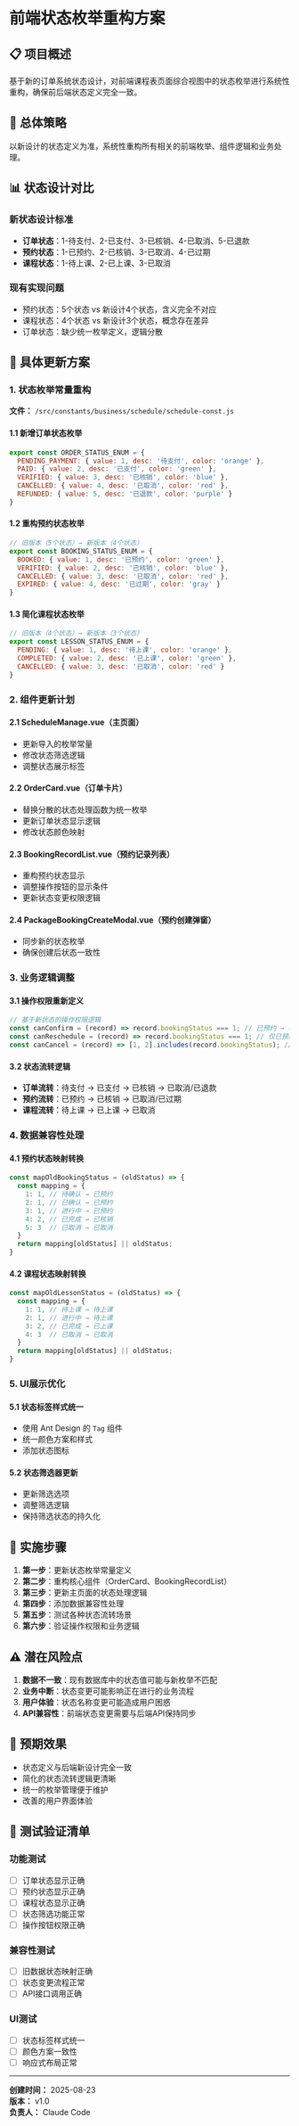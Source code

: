 # 前端状态枚举重构方案

## 📋 项目概述

基于新的订单系统状态设计，对前端课程表页面综合视图中的状态枚举进行系统性重构，确保前后端状态定义完全一致。

## 🎯 总体策略

以新设计的状态定义为准，系统性重构所有相关的前端枚举、组件逻辑和业务处理。

## 📊 状态设计对比

### 新状态设计标准
- **订单状态**：1-待支付、2-已支付、3-已核销、4-已取消、5-已退款
- **预约状态**：1-已预约、2-已核销、3-已取消、4-已过期
- **课程状态**：1-待上课、2-已上课、3-已取消

### 现有实现问题
- 预约状态：5个状态 vs 新设计4个状态，含义完全不对应
- 课程状态：4个状态 vs 新设计3个状态，概念存在差异
- 订单状态：缺少统一枚举定义，逻辑分散

## 🔧 具体更新方案

### 1. 状态枚举常量重构

**文件：** `/src/constants/business/schedule/schedule-const.js`

#### 1.1 新增订单状态枚举
```javascript
export const ORDER_STATUS_ENUM = {
  PENDING_PAYMENT: { value: 1, desc: '待支付', color: 'orange' },
  PAID: { value: 2, desc: '已支付', color: 'green' },
  VERIFIED: { value: 3, desc: '已核销', color: 'blue' },
  CANCELLED: { value: 4, desc: '已取消', color: 'red' },
  REFUNDED: { value: 5, desc: '已退款', color: 'purple' }
}
```

#### 1.2 重构预约状态枚举
```javascript
// 旧版本（5个状态）→ 新版本（4个状态）
export const BOOKING_STATUS_ENUM = {
  BOOKED: { value: 1, desc: '已预约', color: 'green' },
  VERIFIED: { value: 2, desc: '已核销', color: 'blue' },
  CANCELLED: { value: 3, desc: '已取消', color: 'red' },
  EXPIRED: { value: 4, desc: '已过期', color: 'gray' }
}
```

#### 1.3 简化课程状态枚举
```javascript
// 旧版本（4个状态）→ 新版本（3个状态）
export const LESSON_STATUS_ENUM = {
  PENDING: { value: 1, desc: '待上课', color: 'orange' },
  COMPLETED: { value: 2, desc: '已上课', color: 'green' },
  CANCELLED: { value: 3, desc: '已取消', color: 'red' }
}
```

### 2. 组件更新计划

#### 2.1 ScheduleManage.vue（主页面）
- 更新导入的枚举常量
- 修改状态筛选逻辑
- 调整状态展示标签

#### 2.2 OrderCard.vue（订单卡片）
- 替换分散的状态处理函数为统一枚举
- 更新订单状态显示逻辑
- 修改状态颜色映射

#### 2.3 BookingRecordList.vue（预约记录列表）
- 重构预约状态显示
- 调整操作按钮的显示条件
- 更新状态变更权限逻辑

#### 2.4 PackageBookingCreateModal.vue（预约创建弹窗）
- 同步新的状态枚举
- 确保创建后状态一致性

### 3. 业务逻辑调整

#### 3.1 操作权限重新定义
```javascript
// 基于新状态的操作权限逻辑
const canConfirm = (record) => record.bookingStatus === 1; // 已预约 → 可核销
const canReschedule = (record) => record.bookingStatus === 1; // 仅已预约可改期
const canCancel = (record) => [1, 2].includes(record.bookingStatus); // 已预约、已核销可取消
```

#### 3.2 状态流转逻辑
- **订单流转**：待支付 → 已支付 → 已核销 → 已取消/已退款
- **预约流转**：已预约 → 已核销 → 已取消/已过期
- **课程流转**：待上课 → 已上课 → 已取消

### 4. 数据兼容性处理

#### 4.1 预约状态映射转换
```javascript
const mapOldBookingStatus = (oldStatus) => {
  const mapping = {
    1: 1, // 待确认 → 已预约
    2: 1, // 已确认 → 已预约  
    3: 1, // 进行中 → 已预约
    4: 2, // 已完成 → 已核销
    5: 3  // 已取消 → 已取消
  }
  return mapping[oldStatus] || oldStatus;
}
```

#### 4.2 课程状态映射转换
```javascript
const mapOldLessonStatus = (oldStatus) => {
  const mapping = {
    1: 1, // 待上课 → 待上课
    2: 1, // 进行中 → 待上课
    3: 2, // 已完成 → 已上课
    4: 3  // 已取消 → 已取消
  }
  return mapping[oldStatus] || oldStatus;
}
```

### 5. UI展示优化

#### 5.1 状态标签样式统一
- 使用 Ant Design 的 `Tag` 组件
- 统一颜色方案和样式
- 添加状态图标

#### 5.2 状态筛选器更新
- 更新筛选选项
- 调整筛选逻辑
- 保持筛选状态的持久化

## 🔄 实施步骤

1. **第一步**：更新状态枚举常量定义
2. **第二步**：重构核心组件（OrderCard、BookingRecordList）
3. **第三步**：更新主页面的状态处理逻辑
4. **第四步**：添加数据兼容性处理
5. **第五步**：测试各种状态流转场景
6. **第六步**：验证操作权限和业务逻辑

## ⚠️ 潜在风险点

1. **数据不一致**：现有数据库中的状态值可能与新枚举不匹配
2. **业务中断**：状态变更可能影响正在进行的业务流程
3. **用户体验**：状态名称变更可能造成用户困惑
4. **API兼容性**：前端状态变更需要与后端API保持同步

## 🎯 预期效果

- 状态定义与后端新设计完全一致
- 简化的状态流转逻辑更清晰
- 统一的枚举管理便于维护
- 改善的用户界面体验

## 📝 测试验证清单

### 功能测试
- [ ] 订单状态显示正确
- [ ] 预约状态显示正确
- [ ] 课程状态显示正确
- [ ] 状态筛选功能正常
- [ ] 操作按钮权限正确

### 兼容性测试
- [ ] 旧数据状态映射正确
- [ ] 状态变更流程正常
- [ ] API接口调用正确

### UI测试
- [ ] 状态标签样式统一
- [ ] 颜色方案一致性
- [ ] 响应式布局正常

---

**创建时间：** 2025-08-23  
**版本：** v1.0  
**负责人：** Claude Code